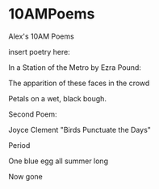 # 10AMPoems
Alex's 10AM Poems 

insert poetry here:

In a Station of the Metro by Ezra Pound: 

The apparition of these faces in the crowd

Petals on a wet, black bough.

Second Poem:

Joyce Clement "Birds Punctuate the Days"

Period

One blue egg all summer long

Now gone
